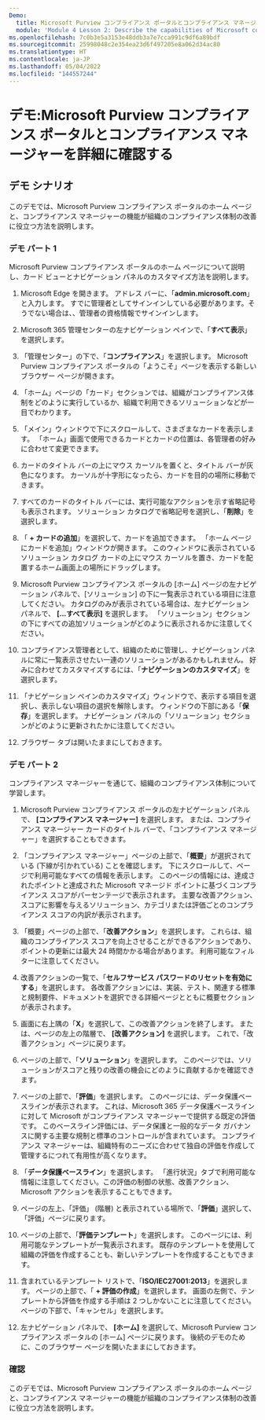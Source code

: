 ```yaml
---
Demo:
  title: Microsoft Purview コンプライアンス ポータルとコンプライアンス マネージャーを詳細に確認する
  module: 'Module 4 Lesson 2: Describe the capabilities of Microsoft compliance solutions: Describe the compliance management capabilities of Microsoft Purview'
ms.openlocfilehash: 7c0b3e5a3153e48ddb3a7e7cca991c9df6a89bdf
ms.sourcegitcommit: 25998048c2e354ea23d6f497205e8a062d34ac80
ms.translationtype: HT
ms.contentlocale: ja-JP
ms.lasthandoff: 05/04/2022
ms.locfileid: "144557244"
---
```

# <a name="demo-explore-the-microsoft-purview-compliance-portal--compliance-manager"></a>デモ:Microsoft Purview コンプライアンス ポータルとコンプライアンス マネージャーを詳細に確認する

## <a name="demo-scenario"></a>デモ シナリオ

このデモでは、Microsoft Purview コンプライアンス ポータルのホーム ページと、コンプライアンス マネージャーの機能が組織のコンプライアンス体制の改善に役立つ方法を説明します。

### <a name="demo-part-1"></a>デモ パート 1

Microsoft Purview コンプライアンス ポータルのホーム ページについて説明し、カード ビューとナビゲーション パネルのカスタマイズ方法を説明します。

1. Microsoft Edge を開きます。 アドレス バーに、「**admin.microsoft.com**」と入力します。 すでに管理者としてサインインしている必要があります。そうでない場合は、、管理者の資格情報でサインインします。

1. Microsoft 365 管理センターの左ナビゲーション ペインで、「**すべて表示**」を選択します。

1. 「管理センター」の下で、「**コンプライアンス**」を選択します。  Microsoft Purview コンプライアンス ポータルの「ようこそ」ページを表示する新しいブラウザー ページが開きます。  

1. 「ホーム」ページの「カード」セクションでは、組織がコンプライアンス体制をどのように実行しているか、組織で利用できるソリューションなどが一目でわかります。

1. 「メイン」ウィンドウで下にスクロールして、さまざまなカードを表示します。 「ホーム」画面で使用できるカードとカードの位置は、各管理者の好みに合わせて変更できます。  

1. カードのタイトル バーの上にマウス カーソルを置くと、タイトル バーが灰色になります。  カーソルが十字形になったら、カードを目的の場所に移動できます。

1. すべてのカードのタイトル バーには、実行可能なアクションを示す省略記号も表示されます。  ソリューション カタログで省略記号を選択し、「**削除**」を選択します。

1. 「 **+ カードの追加**」を選択して、カードを追加できます。  「ホーム ページにカードを追加」ウィンドウが開きます。  このウィンドウに表示されているソリューション カタログ カードの上にマウス カーソルを置き、カードを配置するホーム画面上の場所にドラッグします。

1. Microsoft Purview コンプライアンス ポータルの [ホーム] ページの左ナビゲーション パネルで、[ソリューション] の下に一覧表示されている項目に注意してください。  カタログのみが表示されている場合は、左ナビゲーション パネルで、 **[...すべて表示]** を選択します。  「ソリューション」セクションの下にすべての追加ソリューションがどのように表示されるかに注意してください。  

1. コンプライアンス管理者として、組織のために管理し、ナビゲーション パネルに常に一覧表示させたい一連のソリューションがあるかもしれません。  好みに合わせてカスタマイズするには、「**ナビゲーションのカスタマイズ**」を選択します。  

1. 「ナビゲーション ペインのカスタマイズ」ウィンドウで、表示する項目を選択し、表示しない項目の選択を解除します。  ウィンドウの下部にある「**保存**」を選択します。  ナビゲーション パネルの「ソリューション」セクションがどのように更新されたかに注意してください。

1. ブラウザー タブは開いたままにしておきます。

### <a name="demo-part-2"></a>デモ パート 2

コンプライアンス マネージャーを通じて、組織のコンプライアンス体制について学習します。

1. Microsoft Purview コンプライアンス ポータルの左ナビゲーション パネルで、 **[コンプライアンス マネージャー]** を選択します。  または、コンプライアンス マネージャー カードのタイトル バーで、「コンプライアンス マネージャー」を選択することもできます。

1. 「コンプライアンス マネージャー」ページの上部で、「**概要**」が選択されている (下線が引かれている) ことを確認します。 下にスクロールして、ページで利用可能なすべての情報を表示します。  このページの情報には、達成されたポイントと達成された Microsoft マネージド ポイントに基づくコンプライアンス スコアがパーセンテージで表示されます。   主要な改善アクション、スコアに影響を与えるソリューション、カテゴリまたは評価ごとのコンプライアンス スコアの内訳が表示されます。

1. 「概要」ページの上部で、「**改善アクション**」を選択します。  これらは、組織のコンプライアンス スコアを向上させることができるアクションであり、ポイントの更新には最大 24 時間かかる場合があります。  利用可能なフィルターに注意してください。

1. 改善アクションの一覧で、「**セルフサービス パスワードのリセットを有効にする**」を選択します。  各改善アクションには、実装、テスト、関連する標準と規制要件、ドキュメントを選択できる詳細ページとともに概要セクションが表示されます。

1. 画面に右上隅の「**X**」を選択して、この改善アクションを終了します。  または、ページの左上の階層で、 **[改善アクション]** を選択します。  これで、「改善アクション」ページに戻ります。

1. ページの上部で、「**ソリューション**」を選択します。 このページでは、ソリューションがスコアと残りの改善の機会にどのように貢献するかを確認できます。

1. ページの上部で、「**評価**」を選択します。 このページには、データ保護ベースラインが表示されます。  これは、Microsoft 365 データ保護ベースラインに対して Microsoft がコンプライアンス マネージャーで提供する既定の評価です。  このベースライン評価には、データ保護と一般的なデータ ガバナンスに関する主要な規制と標準のコントロールが含まれています。 コンプライアンス マネージャーは、組織特有のニーズに合わせて独自の評価を作成して管理するにつれて有用性が高くなります。

1. 「**データ保護ベースライン**」を選択します。  「進行状況」タブで利用可能な情報に注意してください。この評価の制御の状態、改善アクション、Microsoft アクションを表示することもできます。  

1. ページの左上、「評価」 (階層) と表示されている場所で、「**評価**」選択して、「評価」ページに戻ります。  

1. ページの上部で、「**評価テンプレート**」を選択します。  このページには、利用可能なテンプレートが一覧表示されます。 既存のテンプレートを使用して組織の評価を作成することも、新しいテンプレートを作成することもできます。

1. 含まれているテンプレート リストで、「**ISO/IEC27001:2013**」を選択します。 ページの上部で、「 **+ 評価の作成**」を選択します。  画面の左側で、テンプレートから評価を作成する手順は 2 つしかないことに注意してください。  ページの下部で、「キャンセル」を選択します。

1. 左ナビゲーション パネルで、 **[ホーム]** を選択して、Microsoft Purview コンプライアンス ポータルの [ホーム] ページに戻ります。  後続のデモのために、このブラウザー ページを開いたままにしておきます。

### <a name="review"></a>確認

このデモでは、Microsoft Purview コンプライアンス ポータルのホーム ページと、コンプライアンス マネージャーの機能が組織のコンプライアンス体制の改善に役立つ方法を説明します。
